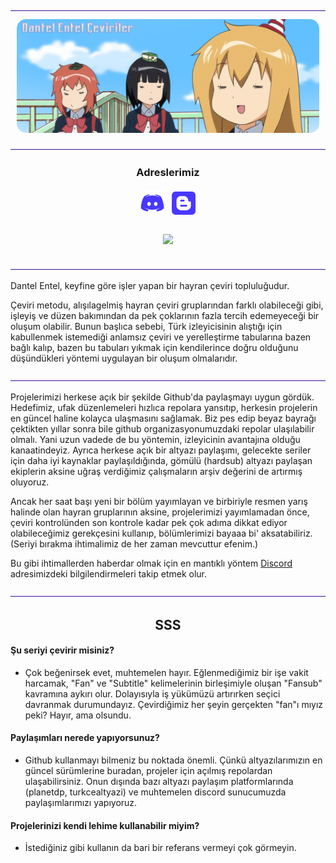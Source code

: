 <img src="/img/ayir.png" style="width: auto;">

<p style="text-align: center; margin: 10px;">
    <img src="/img/banner.jpg" style="border-radius: 15px" alt="banner"></img>
</p>

<img src="/img/ayir.png" style="width: auto;">

<h3 align="center">Adreslerimiz</h3>
<p align="center">
<a href="https://discord.gg/BDkHB9zQkg" target="_blank"><img style="display: inline-block; width: 40px; height: auto; margin: 3px;" src="/img/discord.png" alt="Discord" /></a>
<a href="https://dantelentel.net/" target="_blank"><img style="display: inline-block; width: 40px; height: auto; margin: 3px;" src="/img/blog.png" alt="Blog" /></a>
<!-- <a href="lazimolursa" target="_blank"><img style="display: inline-block; width: 40px; height: auto; margin: 3px;" src="img/.png" alt="Lazim Olursa" /></a> -->
</p>

<p align="center">
    <img style="display: inline-block; margin: 10px;" src="https://komarev.com/ghpvc/?username=Dantel-Entel&color=330093&label=Views"><img>
</div>
</p>

<img src="/img/ayir.png" style="width: auto;">

Dantel Entel, keyfine göre işler yapan bir hayran çeviri topluluğudur. 

Çeviri metodu, alışılagelmiş hayran çeviri gruplarından farklı olabileceği gibi, işleyiş ve düzen bakımından da 
pek çoklarının fazla tercih edemeyeceği bir oluşum olabilir. Bunun başlıca sebebi, Türk izleyicisinin alıştığı için
kabullenmek istemediği anlamsız çeviri ve yerelleştirme tabularına bazen bağlı kalıp, bazen bu tabuları yıkmak için 
kendilerince doğru olduğunu düşündükleri yöntemi uygulayan bir oluşum olmalarıdır.

<img src="/img/ayir.png" style="width: auto;">

Projelerimizi herkese açık bir şekilde Github'da paylaşmayı uygun gördük. Hedefimiz, ufak düzenlemeleri hızlıca
repolara yansıtıp, herkesin projelerin en güncel haline kolayca ulaşmasını sağlamak. Biz pes edip beyaz bayrağı
çektikten yıllar sonra bile github organizasyonumuzdaki repolar ulaşılabilir olmalı. Yani uzun vadede de 
bu yöntemin, izleyicinin avantajına olduğu kanaatindeyiz. Ayrıca herkese açık bir altyazı paylaşımı, gelecekte
seriler için daha iyi kaynaklar paylaşıldığında, gömülü (hardsub) altyazı paylaşan ekiplerin aksine uğraş verdiğimiz
çalışmaların arşiv değerini de artırmış oluyoruz.

Ancak her saat başı yeni bir bölüm yayımlayan ve birbiriyle resmen yarış halinde olan hayran gruplarının aksine, 
projelerimizi yayımlamadan önce, çeviri kontrolünden son kontrole kadar pek çok adıma dikkat ediyor olabileceğimiz
gerekçesini kullanıp, bölümlerimizi bayaaa bi' aksatabiliriz. (Seriyi bırakma ihtimalimiz de her zaman mevcuttur efenim.)

Bu gibi ihtimallerden haberdar olmak için en mantıklı yöntem
<a href=https://discord.gg/BDkHB9zQkg target="_blank">Discord</a> adresimizdeki bilgilendirmeleri takip etmek olur.


<img src="/img/ayir.png" style="width: auto;">

<h2 align="center">SSS</h2>

#### **Şu seriyi çevirir misiniz?**

- Çok beğenirsek evet, muhtemelen hayır. Eğlenmediğimiz bir işe vakit harcamak, "Fan" ve "Subtitle" kelimelerinin birleşimiyle oluşan "Fansub" kavramına aykırı olur. 
Dolayısıyla iş yükümüzü artırırken seçici davranmak durumundayız.
Çevirdiğimiz her şeyin gerçekten "fan"ı mıyız peki? Hayır, ama olsundu.

#### **Paylaşımları nerede yapıyorsunuz?**

- Github kullanmayı bilmeniz bu noktada önemli. Çünkü altyazılarımızın en güncel sürümlerine buradan, projeler için açılmış repolardan ulaşabilirsiniz. Onun dışında bazı altyazı paylaşım platformlarında (planetdp, turkcealtyazi) ve muhtemelen discord sunucumuzda paylaşımlarımızı yapıyoruz.

#### **Projelerinizi kendi lehime kullanabilir miyim?**

- İstediğiniz gibi kullanın da bari bir referans vermeyi çok görmeyin.
